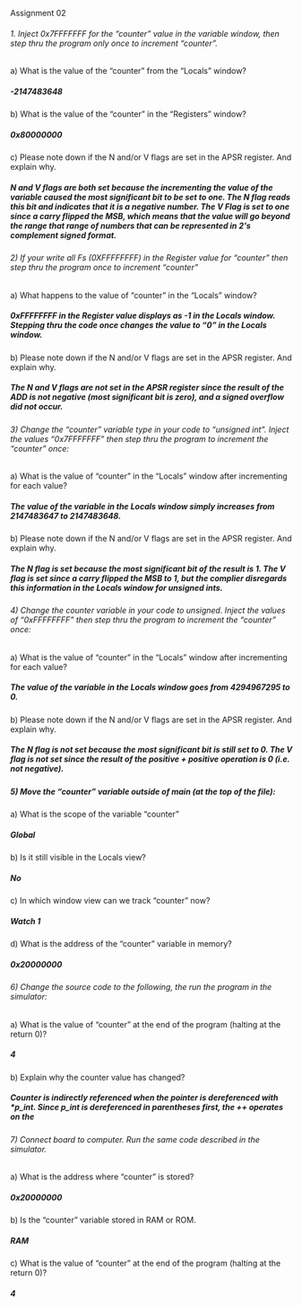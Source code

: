 Assignment 02

 ###### 1. Inject 0x7FFFFFFF for the “counter” value in the variable window, then step thru the program only once to increment “counter”.
 a) What is the value of the “counter” from the “Locals” window?
##### -2147483648
b) What is the value of the “counter” in the “Registers” window?
##### 0x80000000
c) Please note down if the N and/or V flags are set in the APSR register. And explain why.
##### N and V flags are both set because the incrementing the value of the variable caused the most significant bit to be set to one. The N flag reads this bit and indicates that it is a negative number.  The V Flag is set to one since a carry flipped the MSB, which means that the value will go beyond the range that range of numbers that can be represented in 2's complement signed format.


###### 2) If your write all Fs (0XFFFFFFFF) in the Register value for “counter” then step thru the program once to increment “counter”

a) What happens to the value of “counter” in the “Locals” window?

##### 0xFFFFFFFF in the Register value displays as -1 in the Locals window.  Stepping thru the code once changes the value to “0” in the Locals window.
b) Please note down if the N and/or V flags are set in the APSR register. And explain why.
##### The N and V flags are not set in the APSR register since the result of the ADD is not negative (most significant bit is zero), and a signed overflow did not occur.



###### 3) Change the “counter” variable type in your code to “unsigned int”. Inject the values “0x7FFFFFFF” then step thru the program to increment the “counter” once:
a) What is the value of “counter” in the “Locals” window after incrementing for each value?
#####  The value of the variable in the Locals window simply increases from 2147483647 to 2147483648.
b) Please note down if the N and/or V flags are set in the APSR register. And explain why.
##### The N flag is set because the most significant bit of the result is 1.  The V flag is set since a carry flipped the MSB to 1, but the complier disregards this information in the Locals window for unsigned ints.

###### 4) Change the counter variable in your code to unsigned. Inject the values of “0xFFFFFFFF” then step thru the program to increment the “counter” once:
a) What is the value of “counter” in the “Locals” window after incrementing for each value?
##### The value of the variable in the Locals window goes from 4294967295 to 0.
b) Please note down if the N and/or V flags are set in the APSR register. And explain why.
##### The N flag is not set because the most significant bit is still set to 0.  The V flag is not set since the result of the positive + positive operation is 0 (i.e. not negative).

##### 5) Move the “counter” variable outside of main (at the top of the file):
a) What is the scope of the variable “counter”
##### Global
b) Is it still visible in the Locals view?
##### No
c) In which window view can we track “counter” now?
##### Watch 1
d) What is the address of the “counter” variable in memory?
##### 0x20000000

###### 6) Change the source code to the following, the run the program in the simulator:
a) What is the value of “counter” at the end of the program (halting at the return 0)?
##### 4
b) Explain why the counter value has changed?
##### Counter is indirectly referenced when the pointer is dereferenced with *p_int.  Since p_int is dereferenced in parentheses first, the ++ operates on the

###### 7) Connect board to computer. Run the same code described in the simulator.
a) What is the address where “counter” is stored?
##### 0x20000000
b) Is the “counter” variable stored in RAM or ROM.
##### RAM
c) What is the value of “counter” at the end of the program (halting at the return 0)?
##### 4
